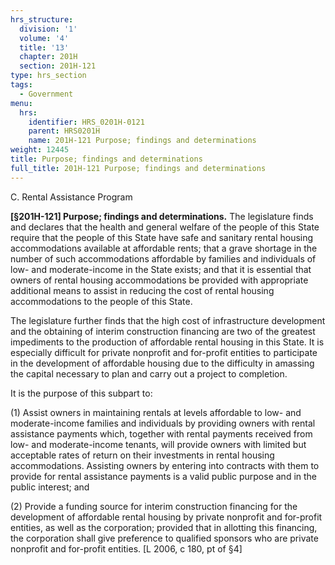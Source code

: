 ```yaml
---
hrs_structure:
  division: '1'
  volume: '4'
  title: '13'
  chapter: 201H
  section: 201H-121
type: hrs_section
tags:
  - Government
menu:
  hrs:
    identifier: HRS_0201H-0121
    parent: HRS0201H
    name: 201H-121 Purpose; findings and determinations
weight: 12445
title: Purpose; findings and determinations
full_title: 201H-121 Purpose; findings and determinations
---
```

C. Rental Assistance Program

**[§201H-121] Purpose; findings and determinations.** The legislature finds and declares that the health and general welfare of the people of this State require that the people of this State have safe and sanitary rental housing accommodations available at affordable rents; that a grave shortage in the number of such accommodations affordable by families and individuals of low- and moderate-income in the State exists; and that it is essential that owners of rental housing accommodations be provided with appropriate additional means to assist in reducing the cost of rental housing accommodations to the people of this State.

The legislature further finds that the high cost of infrastructure development and the obtaining of interim construction financing are two of the greatest impediments to the production of affordable rental housing in this State. It is especially difficult for private nonprofit and for-profit entities to participate in the development of affordable housing due to the difficulty in amassing the capital necessary to plan and carry out a project to completion.

It is the purpose of this subpart to:

(1) Assist owners in maintaining rentals at levels affordable to low- and moderate-income families and individuals by providing owners with rental assistance payments which, together with rental payments received from low- and moderate-income tenants, will provide owners with limited but acceptable rates of return on their investments in rental housing accommodations. Assisting owners by entering into contracts with them to provide for rental assistance payments is a valid public purpose and in the public interest; and

(2) Provide a funding source for interim construction financing for the development of affordable rental housing by private nonprofit and for-profit entities, as well as the corporation; provided that in allotting this financing, the corporation shall give preference to qualified sponsors who are private nonprofit and for-profit entities. [L 2006, c 180, pt of §4]